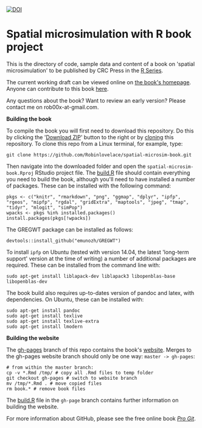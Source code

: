 

[![DOI](https://zenodo.org/badge/20914/Robinlovelace/spatial-microsim-book.svg)](https://zenodo.org/badge/latestdoi/20914/Robinlovelace/spatial-microsim-book)



Spatial microsimulation with R book project
=====================

This is the directory of code, sample data and content of a book on
'spatial microsimulation' to be published by CRC Press in the
[R Series](http://www.crcpress.com/browse/series/crctherser).

The current working draft can be viewed online on
[the book's homepage](http://robinlovelace.net/spatial-microsim-book/).
Anyone can contribute to this book [here](https://github.com/Robinlovelace/spatial-microsim-book).

Any questions about the book? Want to review an early version?
Please contact me on rob00x-at-gmail.com.

**Building the book**

To compile the book you will first need to download this repository. Do this by clicking the '[Download ZIP](https://github.com/Robinlovelace/spatial-microsim-book/archive/master.zip)' button to the right or by [cloning](http://git-scm.com/book/en/v2/Git-Basics-Getting-a-Git-Repository) this repository. To clone this repo from a Linux terminal, for example, type:

```
git clone https://github.com/Robinlovelace/spatial-microsim-book.git
```

Then navigate into the downloaded folder and open the `spatial-microsim-book.Rproj` RStudio project file. The [build.R](https://github.com/Robinlovelace/spatial-microsim-book/blob/master/build.R) file should contain everything you need to build the book, although you'll need to have installed a number of packages. These can be installed with the following command:

```
pkgs <- c("knitr", "rmarkdown", "png", "ggmap", "dplyr", "ipfp", "rgeos", "mipfp", "rgdal", "gridExtra", "maptools", "jpeg", "tmap", "tidyr", "mlogit", "simPop")
wpacks <- pkgs %in% installed.packages()
install.packages(pkgs[!wpacks])
```

The GREGWT package can be installed as follows:

```
devtools::install_github("emunozh/GREGWT")
```

To install `ipfp` on Ubuntu (tested with version 14.04, the latest 'long-term support' version at the time of writing) a number of additional packages are required. These can be installed from the command line with:

```
sudo apt-get install liblapack-dev liblapack3 libopenblas-base libopenblas-dev
```

The book build also requires up-to-dates version of pandoc and
latex, with dependencies. On Ubuntu, these can be installed with:

```
sudo apt-get install pandoc
sudo apt-get install texlive
sudo apt-get install texlive-extra
sudo apt-get install lmodern
```

**Building the website**

The [gh-pages](https://github.com/Robinlovelace/spatial-microsim-book/tree/gh-pages) branch of this repo contains the book's [website](http://robinlovelace.net/spatial-microsim-book/).
Merges to the gh-pages website branch should only be one way: `master -> gh-pages`:

```
# from within the master branch:
cp -v *.Rmd /tmp/ # copy all .Rmd files to temp folder
git checkout gh-pages # switch to website branch
mv /tmp/*.Rmd . # move copied files
rm book.* # remove book files
```

The [build.R](https://github.com/Robinlovelace/spatial-microsim-book/blob/gh-pages/build.R) file in the `gh-page` branch contains further information on building the website.

For more information about GitHub, please see the free online book *[Pro Git](http://git-scm.com/book/en/v2)*.
